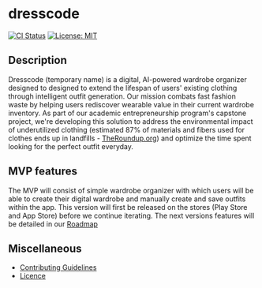 # dresscode

[![CI Status](https://github.com/DressCodeTeam/dresscode/core/actions/workflows/ci.yml/badge.svg)](https://github.com/DressCodeTeam/dresscode/core/actions/workflows/ci.yml/badge.svg)
[![License: MIT](https://img.shields.io/badge/License-MIT-blue.svg)](https://opensource.org/licenses/MIT)

## Description
Dresscode (temporary name) is a digital, AI-powered wardrobe organizer designed to designed to extend
the lifespan of users' existing clothing through intelligent outfit generation. Our mission combats
fast fashion waste by helping users rediscover wearable value in their current wardrobe inventory.
As part of our academic entrepreneurship program's capstone project, we're developing this solution
to address the environmental impact of underutilized clothing (estimated 87% of materials and fibers
used for clothes ends up in landfills - [TheRoundup.org](https://theroundup.org/sustainable-fashion-statistics/))
and optimize the time spent looking for the perfect outfit everyday.

## MVP features
The MVP will consist of simple wardrobe organizer with which users will be able to create their digital
wardrobe and manually create and save outfits within the app. This version will first be released on
the stores (Play Store and App Store) before we continue iterating. The next versions features will be
detailed in our [Roadmap](Roadmap.md)

## Miscellaneous
- [Contributing Guidelines](CONTRIBUTING.md)
- [Licence](LICENSE)